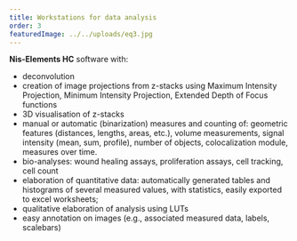```yaml
---
title: Workstations for data analysis
order: 3
featuredImage: ../../uploads/eq3.jpg
---
```


**Nis-Elements HC** software with:

- deconvolution
- creation of image projections from z-stacks using Maximum Intensity Projection, Minimum Intensity Projection, Extended Depth of Focus functions
- 3D visualisation of z-stacks
- manual or automatic (binarization) measures and counting of: geometric features (distances, lengths, areas, etc.), volume measurements, signal intensity (mean, sum, profile), number of objects, colocalization module, measures over time.
- bio-analyses: wound healing assays, proliferation assays, cell tracking, cell count
- elaboration of quantitative data: automatically generated tables and histograms of several measured values, with statistics, easily exported to excel worksheets;
- qualitative elaboration of analysis using LUTs
- easy annotation on images (e.g., associated measured data, labels, scalebars)
